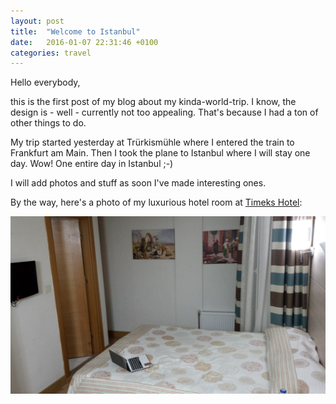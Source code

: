 ```yaml
---
layout: post
title:  "Welcome to Istanbul"
date:   2016-01-07 22:31:46 +0100
categories: travel
---
```

Hello everybody,

this is the first post of my blog about my kinda-world-trip. I know, the design is - well - currently not too appealing. That's because I had a ton of other things to do.

My trip started yesterday at Trürkismühle where I entered the train to Frankfurt am Main. Then I took the plane to Istanbul where I will stay one day. Wow! One entire day in Istanbul ;-)

I will add photos and stuff as soon I've made interesting ones.

By the way, here's a photo of my luxurious hotel room at [Timeks Hotel](https://www.booking.com/hotel/tr/timeks.en-gb.html):

![My room](/img/istanbul-hotel-room.jpg)
